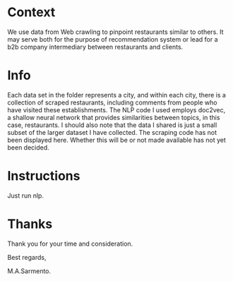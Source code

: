 # Context

We use data from Web crawling to pinpoint restaurants similar to others. It may serve both for the purpose of recommendation system or lead for a b2b company intermediary between restaurants and clients. 

# Info

Each data set in the folder represents a city, and within each city, there is a collection of scraped restaurants, 
including comments from people who have visited these establishments. The NLP code I used employs doc2vec, a shallow neural network that provides similarities between topics, in this case, restaurants. I should also note that the data I shared is just a small subset of the larger dataset I have collected. The scraping code has not been displayed here. Whether this will be or not made available has not yet been decided.

# Instructions 

Just run nlp.

# Thanks

Thank you for your time and consideration.

Best regards,

M.A.Sarmento.

